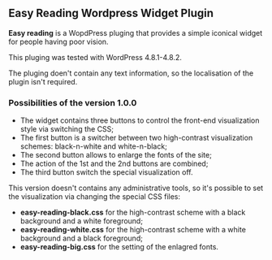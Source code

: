 ## Easy Reading Wordpress Widget Plugin ##

**Easy reading** is a WopdPress pluging that provides a simple iconical widget for people having poor vision. 

This pluging was tested with WordPress 4.8.1-4.8.2.

The pluging doen't contain any text information, so the localisation of the plugin isn't required.

### Possibilities of the version 1.0.0 ###

- The widget contains three buttons to control the front-end visualization style via switching the CSS;
- The first button is a switcher between two high-contrast visualization schemes: black-n-white and white-n-black;
- The second button allows to enlarge the fonts of the site;
- The action of the 1st and the 2nd buttons are combined;
- The third button switch the special visualization off.

This version doesn't contains any administrative tools, so it's possible to set the visualization via changing the special CSS files:

- **easy-reading-black.css** for the high-contrast scheme with a black background and a white foreground;   
- **easy-reading-white.css** for the high-contrast scheme with a white background and a black foreground;
- **easy-reading-big.css** for the setting of the enlagred fonts.    